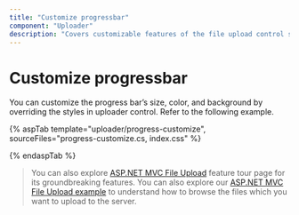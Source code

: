 ```yaml
---
title: "Customize progressbar"
component: "Uploader"
description: "Covers customizable features of the file upload control such as a preview image, invisible upload, progress bar, sort the file list and more."
---
```


# Customize progressbar

You can customize the progress bar’s size, color, and background by overriding  the styles in uploader control. Refer to the following example.

{% aspTab template="uploader/progress-customize", sourceFiles="progress-customize.cs, index.css" %}

{% endaspTab %}

> You can also explore [ASP.NET MVC File Upload](https://www.syncfusion.com/aspnet-mvc-ui-controls/file-upload) feature tour page for its groundbreaking features. You can also explore our [ASP.NET MVC File Upload example](https://ej2.syncfusion.com/aspnetmvc/Uploader/DefaultFunctionalities#/material) to understand how to browse the files which you want to upload to the server.